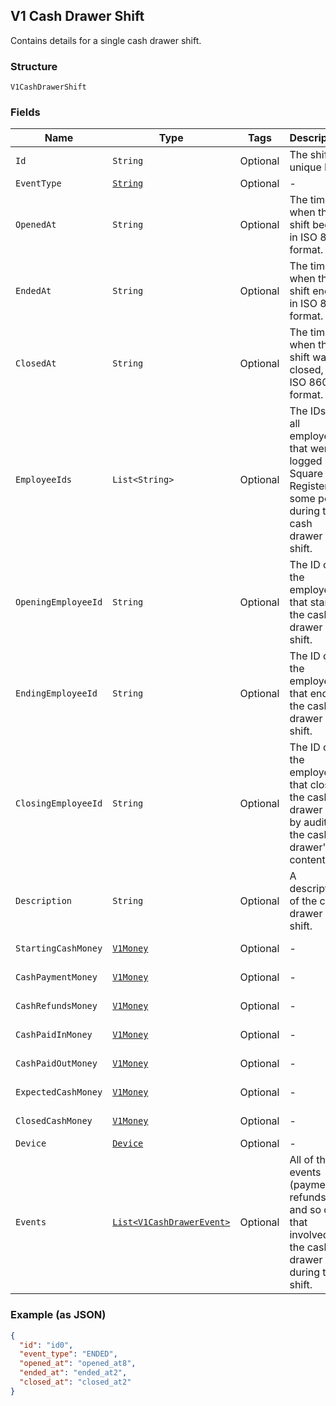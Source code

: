 ## V1 Cash Drawer Shift

Contains details for a single cash drawer shift.

### Structure

`V1CashDrawerShift`

### Fields

| Name | Type | Tags | Description | Getter |
|  --- | --- | --- | --- | --- |
| `Id` | `String` | Optional | The shift's unique ID. | String getId() |
| `EventType` | [`String`](/doc/models/v1-cash-drawer-shift-event-type.md) | Optional | - | String getEventType() |
| `OpenedAt` | `String` | Optional | The time when the shift began, in ISO 8601 format. | String getOpenedAt() |
| `EndedAt` | `String` | Optional | The time when the shift ended, in ISO 8601 format. | String getEndedAt() |
| `ClosedAt` | `String` | Optional | The time when the shift was closed, in ISO 8601 format. | String getClosedAt() |
| `EmployeeIds` | `List<String>` | Optional | The IDs of all employees that were logged into Square Register at some point during the cash drawer shift. | List<String> getEmployeeIds() |
| `OpeningEmployeeId` | `String` | Optional | The ID of the employee that started the cash drawer shift. | String getOpeningEmployeeId() |
| `EndingEmployeeId` | `String` | Optional | The ID of the employee that ended the cash drawer shift. | String getEndingEmployeeId() |
| `ClosingEmployeeId` | `String` | Optional | The ID of the employee that closed the cash drawer shift by auditing the cash drawer's contents. | String getClosingEmployeeId() |
| `Description` | `String` | Optional | A description of the cash drawer shift. | String getDescription() |
| `StartingCashMoney` | [`V1Money`](/doc/models/v1-money.md) | Optional | - | V1Money getStartingCashMoney() |
| `CashPaymentMoney` | [`V1Money`](/doc/models/v1-money.md) | Optional | - | V1Money getCashPaymentMoney() |
| `CashRefundsMoney` | [`V1Money`](/doc/models/v1-money.md) | Optional | - | V1Money getCashRefundsMoney() |
| `CashPaidInMoney` | [`V1Money`](/doc/models/v1-money.md) | Optional | - | V1Money getCashPaidInMoney() |
| `CashPaidOutMoney` | [`V1Money`](/doc/models/v1-money.md) | Optional | - | V1Money getCashPaidOutMoney() |
| `ExpectedCashMoney` | [`V1Money`](/doc/models/v1-money.md) | Optional | - | V1Money getExpectedCashMoney() |
| `ClosedCashMoney` | [`V1Money`](/doc/models/v1-money.md) | Optional | - | V1Money getClosedCashMoney() |
| `Device` | [`Device`](/doc/models/device.md) | Optional | - | Device getDevice() |
| `Events` | [`List<V1CashDrawerEvent>`](/doc/models/v1-cash-drawer-event.md) | Optional | All of the events (payments, refunds, and so on) that involved the cash drawer during the shift. | List<V1CashDrawerEvent> getEvents() |

### Example (as JSON)

```json
{
  "id": "id0",
  "event_type": "ENDED",
  "opened_at": "opened_at8",
  "ended_at": "ended_at2",
  "closed_at": "closed_at2"
}
```

